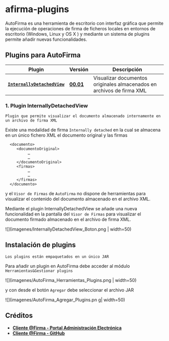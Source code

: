 # afirma-plugins

AutoFirma es una herramienta de escritorio con interfaz gráfica que permite la ejecución de operaciones de firma de ficheros locales en entornos de escritorio (Windows, Linux y OS X ) y mediante un sistema de plugins permite añadir nuevas funcionalidades.

## Plugins para AutoFirma

| Plugin | Versión  | Descripción |
| --- | --- | --- |
| [**`InternallyDetachedView`**](https://github.com/digitaliza-aapp/afirma-plugins/blob/master/plugins/InternallyDetachedView/00.01/Plugin_InternallyDetachedView_v00r01.pdf?raw=yes)| [**00.01**](https://github.com/digitaliza-aapp/afirma-plugins/blob/master/plugins/InternallyDetachedView/00.01/afirma-ui-simpleafirma-plugin-internallydetachedview-1.6.5.jar?raw=yes)| Visualizar documentos originales almacenados en archivos de firma XML |

### 1. Plugin InternallyDetachedView

`Plugin que permite visualizar el documento almacenado internamente en un archivo de firma XML`

Existe una modalidad de firma `Internally detached` en la cual se almacena en un único fichero XML el documento original y las firmas

```
  <documento>
     <documentoOriginal>
          …
          …
     </documentoOriginal>
     <firmas>
          …
          …
     </firmas>
  </documento>
```

y el `Visor de Firmas` de `AutoFirma` no dispone de herramientas para visualizar el contenido del documento almacenado en el archivo XML.

Mediante el plugin InternallyDetachedView se añade una nueva funcionalidad en la pantalla del `Visor de Firmas` para visualizar el documento firmado almacenado en el archivo de firma XML. 

![](imagenes/InternallyDetachedView_Boton.png | width=50)

## Instalación de plugins

`Los plugins están empaquetados en un único JAR`

Para añadir un plugin en AutoFirma debe acceder al módulo `Herramientas&Gestionar plugins`


![](imagenes/AutoFirma_Herramientas_Plugins.png | width=50)

y con desde el botón `Agregar` debe seleccionar el archivo JAR 

![](imagenes/AutoFirma_Agregar_Plugins.pn g| width=50)

## Créditos

- [**Cliente @Firma - Portal Administración Electrónica**](https://administracionelectronica.gob.es/ctt/clienteafirma)
- [**Cliente @Firma - GitHub**](https://github.com/ctt-gob-es/clienteafirma)	
